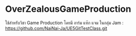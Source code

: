# OverZealousGameProduction
ใช้สำหรับวิชา Game Production โดยมี อาร์ม แท๊ก แจม ในกลุ่ม
Jam : https://github.com/NaiNai-Ja/UE5GitTestClass.git
